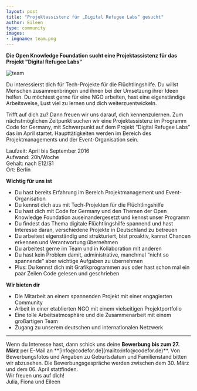```yaml
---
layout: post
title: "Projektassistenz für „Digital Refugee Labs“ gesucht"
author: Eileen
type: community
images:
- imgname: team.png
---
```



<strong>Die Open Knowledge Foundation sucht eine Projektassistenz für das Projekt "Digital Refugee Labs"</strong>

![team](/blog/team.png)

Du interessierst dich für Tech-Projekte für die Flüchtlingshilfe. Du willst Menschen zusammenbringen und ihnen bei der Umsetzung ihrer Ideen helfen. Du möchtest gerne für eine NGO arbeiten, hast eine eigenständige Arbeitsweise, Lust viel zu lernen und dich weiterzuentwickeln.

Trifft auf dich zu? Dann freuen wir uns darauf, dich kennenzulernen. Zum nächstmöglichen Zeitpunkt suchen wir eine Projektassistenz im Programm Code for Germany, mit Schwerpunkt auf dem Projekt “Digital Refugee Labs” das im April startet. Haupttätigkeiten werden im Bereich des Projektmanagements und der Event-Organisation sein.

Laufzeit: April bis September 2016<br>
Aufwand: 20h/Woche<br>
Gehalt: nach E12/S1<br>
Ort: Berlin

**Wichtig für uns ist**

* Du hast bereits Erfahrung im Bereich Projektmanagement und Event-Organisation
* Du kennst dich aus mit Tech-Projekten für die Flüchtlingshilfe
* Du hast dich mit Code for Germany und den Themen der Open Knowledge Foundation auseinandergesetzt und kennst unser Programm
* Du findest das Thema digitale Flüchtlingshilfe spannend und hast Interesse daran, verschiedene Projekte in Deutschland zu betreuen
* Du arbeitest eigenständig und strukturiert, bist proaktiv, kannst Chancen erkennen und Verantwortung übernehmen
* Du arbeitest gerne im Team und in Kollaboration mit anderen
* Du hast kein Problem damit, administrative, manchmal “nicht so spannende” aber wichtige Aufgaben zu übernehmen
* Plus: Du kennst dich mit Grafikprogrammen aus oder hast schon mal ein paar Zeilen Code gelesen und geschrieben

**Wir bieten dir**

* Die Mitarbeit an einem spannenden Projekt mit einer engagierten Community
* Arbeit in einer etablierten NGO mit einem vielseitigen Projektportfolio
* Eine tolle Arbeitsatmosphäre und die Zusammenarbeit mit einem großartigen Team
* Zugang zu unserem deutschen und internationalen Netzwerk

<hr>
Wenn du Interesse hast, dann schick uns deine <b>Bewerbung bis zum 27. März</b> per E-Mail an **[info@codefor.de](mailto:info@codefor.de)**. Von Bewerbungsfotos und Angaben zu Geburtsdatum und Familienstand bitten wir abzusehen. Die Bewerbungsgespräche werden zwischen dem 30. März und dem 06. April stattfinden.<br>
Wir freuen uns auf dich!<br>
Julia, Fiona und Eileen        
